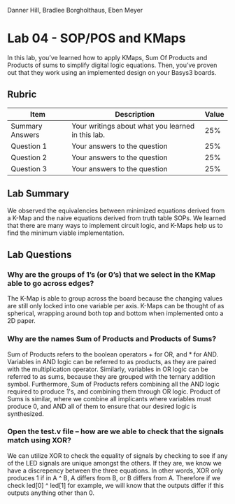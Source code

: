 Danner Hill, Bradlee Borgholthaus, Eben Meyer

# Lab 04 - SOP/POS and KMaps

In this lab, you’ve learned how to apply KMaps, Sum Of Products and Products of
sums to simplify digital logic equations. Then, you’ve proven out that they work
using an implemented design on your Basys3 boards.

## Rubric

| Item | Description | Value |
| ---- | ----------- | ----- |
| Summary Answers | Your writings about what you learned in this lab. | 25% |
| Question 1 | Your answers to the question | 25% |
| Question 2 | Your answers to the question | 25% |
| Question 3 | Your answers to the question | 25% |

## Lab Summary

We observed the equivalencies between minimized equations derived from a K-Map and the naive equations derived from truth table SOPs. We learned that there are many ways to implement circuit logic, and K-Maps help us to find the minimum viable implementation.

## Lab Questions

### Why are the groups of 1’s (or 0’s) that we select in the KMap able to go across edges?
The K-Map is able to group across the board because the changing values are still only locked into one variable per axis. K-Maps can be thought of as spherical, wrapping around both top and bottom when implemented onto a 2D paper. 

### Why are the names Sum of Products and Products of Sums?
Sum of Products refers to the boolean operators + for OR, and * for AND. Variables in AND logic can be referred to as products, as they are paired with the multiplication operator. Similarly, variables in OR logic can be referred to as sums, because they are grouped with the ternary addition symbol. Furthermore, Sum of Products refers combining all the AND logic required to produce 1's, and combining them through OR logic. Product of Sums is similar, where we combine all implicants where variables must produce 0, and AND all of them to ensure that our desired logic is synthesized.

### Open the test.v file – how are we able to check that the signals match using XOR?
We can utilize XOR to check the equality of signals by checking to see if any of the LED signals are unique amongst the others. If they are, we know we have a discrepency between the three equations. In other words, XOR only produces 1 if in A ^ B, A differs from B, or B differs from A. Therefore if we check led[0] ^ led[1] for example, we will know that the outputs differ if this outputs anything other than 0.
